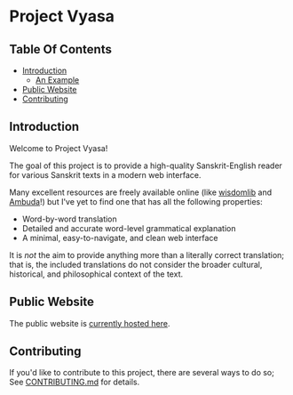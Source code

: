 # Project Vyasa

## Table Of Contents

- [Introduction](#introduction)
  - [An Example](#an-example)
- [Public Website](#public-website)
- [Contributing](#contributing)

## Introduction

Welcome to Project Vyasa!

The goal of this project is to provide a high-quality Sanskrit-English reader
for various Sanskrit texts in a modern web interface.

Many excellent resources are freely available online
(like [wisdomlib](https://www.wisdomlib.org/hinduism/book/)
and [Ambuda](https://ambuda.org/)!)
but I've yet to find one that has all the following properties:
- Word-by-word translation
- Detailed and accurate word-level grammatical explanation
- A minimal, easy-to-navigate, and clean web interface

It is *not* the aim to provide anything more than a literally correct translation;
that is, the included translations do not consider the broader cultural, historical,
and philosophical context of the text.

## Public Website

The public website is [currently hosted here](https://projectvyasa.gatsbyjs.io/).

## Contributing

If you'd like to contribute to this project, there are several ways to do so;
See [CONTRIBUTING.md](./CONTRIBUTING.md) for details.